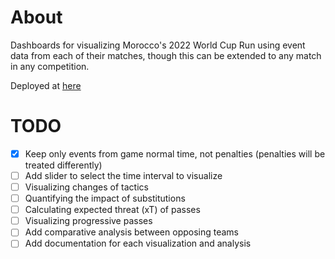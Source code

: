 # About

Dashboards for visualizing Morocco's 2022 World Cup Run using event data from each of their matches, though this can be extended to any match in any competition.

Deployed at [here](https://morocco-worldcup2022.streamlit.app/)

# TODO

- [x] Keep only events from game normal time, not penalties (penalties will be treated differently)
- [ ] Add slider to select the time interval to visualize
- [ ] Visualizing changes of tactics
- [ ] Quantifying the impact of substitutions
- [ ] Calculating expected threat (xT) of passes
- [ ] Visualizing progressive passes
- [ ] Add comparative analysis between opposing teams
- [ ] Add documentation for each visualization and analysis